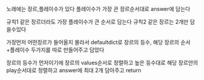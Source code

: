 노래에는 장르,플레이수가 있다
플레이수가 가장 큰 장르순서대로 answer에 담는다

규칙1 같은 장르더라도 가장 플레이수가 큰 순서로 담는다
규칙2 같은 장르는 2개만 담을수있다

가장먼저 어떤장르가 들어올지 몰라서 defaultdict로 장르의 등수, 해당 장르의 순서+플레이수 두가지를 따로 만들어주고 담았다

장르의 등수가 먼저이기에 장르의 values순서로 정렬하고 높은 등수대로 
해당 장르안의 play순서대로 정렬하고 answer에 최대 2개 담아주고 return